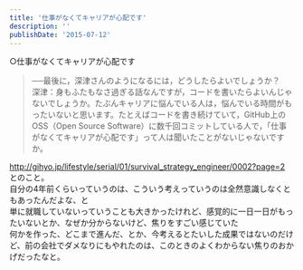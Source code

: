 ```yaml
---
title: '仕事がなくてキャリアが心配です'
description: ''
publishDate: '2015-07-12'
---
```


<p>○仕事がなくてキャリアが心配です</p>
<blockquote><p>
──最後に，深津さんのようになるには，どうしたらよいでしょうか？<br>
深津：身もふたもなさ過ぎる話なんですが，コードを書いたらよいんじゃないでしょうか。たぶんキャリアに悩んでいる人は，悩んでいる時間がもったいないと思います。たとえばコードを書き続けていて，GitHub上のOSS（Open Source Software）に数千回コミットしている人で，「仕事がなくてキャリアが心配です」って人は聞いたことがないじゃないですか。
</p></blockquote>
<p><a href="http://gihyo.jp/lifestyle/serial/01/survival_strategy_engineer/0002?page=2">http://gihyo.jp/lifestyle/serial/01/survival_strategy_engineer/0002?page=2</a><br>
とのこと。<br>
自分の4年前くらいっていうのは、こういう考えっていうのは全然意識しなくともあったんだよな、と<br>
単に就職していないっていうことも大きかったけれど、感覚的に一日一日がもったいないとか、なぜか分からないけど、焦りをすごい感じていた<br>
何かを作った、どこまで進んだ、とか、今考えるとたいした成果ではないのだけど、前の会社でダメなりにもやれたのは、このときのよくわからない焦りのおかげだったなと。</p>

